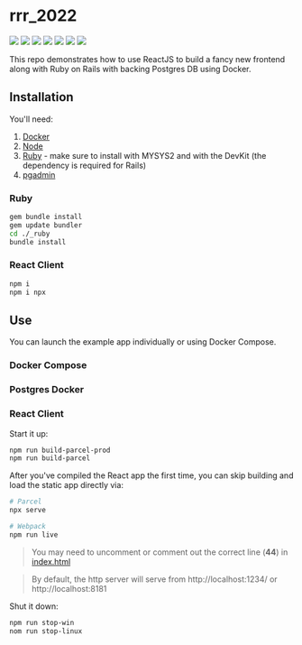 # rrr_2022

[![](https://img.shields.io/badge/React-18.2.0-orange.svg)](https://reactjs.org) [![](https://img.shields.io/badge/parcel-2.7.0-royalblue.svg)](https://parceljs.org/) [![](https://img.shields.io/badge/Node.js-16.17.0-yellowgreen.svg)](https://nodejs.org/en/) [![](https://img.shields.io/badge/Ruby-3.1.2p20-red.svg)](https://www.ruby-lang.org/en/) [![](https://img.shields.io/badge/Rails-7.0.3.1-red.svg)](https://rubyonrails.org/) [![](https://img.shields.io/badge/Docker-blue.svg)](https://www.docker.com/) [![](https://img.shields.io/badge/Postgres-13.0-lightblue.svg)](https://hub.docker.com/_/postgres)

This repo demonstrates how to use ReactJS to build a fancy new frontend along with Ruby on Rails with backing Postgres DB using Docker. 

## Installation

You'll need:

1. [Docker](https://www.docker.com/)
2. [Node](https://github.com/coreybutler/nvm-windows)
3. [Ruby](https://www.ruby-lang.org/en/) - make sure to install with MYSYS2 and with the DevKit (the dependency is required for Rails)
4. [pgadmin](https://www.pgadmin.org/)

### Ruby

```Bash
gem bundle install
gem update bundler
cd ./_ruby
bundle install
```

### React Client

```Bash
npm i
npm i npx
```

## Use

You can launch the example app individually or using Docker Compose.

### Docker Compose

### Postgres Docker

### React Client

Start it up:

```ZSH
npm run build-parcel-prod
npm run build-parcel
```

After you've compiled the React app the first time, you can skip building and load the static app directly via:

```ZSH
# Parcel
npx serve

# Webpack
npm run live 
```

> You may need to uncomment or comment out the correct line (**44**) in [index.html](public/index.html#L44)

> By default, the http server will serve from http://localhost:1234/ or http://localhost:8181

Shut it down:

```ZSH
npm run stop-win
nom run stop-linux
```
